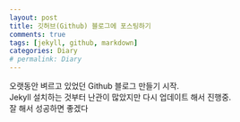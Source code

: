```yaml
---
layout: post
title: 깃허브(Github) 블로그에 포스팅하기
comments: true
tags: [jekyll, github, markdown]
categories: Diary
# permalink: Diary
---
```


오랫동안 벼르고 있었던 Github 블로그 만들기 시작.  
Jekyll 설치하는 것부터 난관이 많았지만 다시 업데이트 해서 진행중.  
잘 해서 성공하면 좋겠다  
